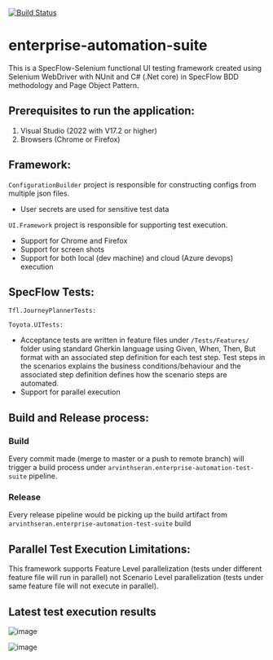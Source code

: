 [![Build Status](https://seraninfotech.visualstudio.com/BubbaSolution/_apis/build/status/arvinthseran.tfl-enterprise-automation-test-suite?branchName=journeyplanner_tests)](https://seraninfotech.visualstudio.com/BubbaSolution/_build/latest?definitionId=2&branchName=journeyplanner_tests)

# enterprise-automation-suite

This is a SpecFlow-Selenium functional UI testing framework created using Selenium WebDriver with NUnit and C# (.Net core) in SpecFlow BDD methodology and Page Object Pattern.

## Prerequisites to run the application:
1. Visual Studio (2022 with V17.2 or higher)
2. Browsers (Chrome or Firefox)

## Framework:

```ConfigurationBuilder``` project is responsible for constructing configs from multiple json files.
 - User secrets are used for sensitive test data

```UI.Framework``` project is responsible for supporting test execution.
 - Support for Chrome and Firefox
 - Support for screen shots 
 - Support for both local (dev machine) and cloud (Azure devops) execution
 
## SpecFlow Tests:
```Tfl.JourneyPlannerTests:``` 

```Toyota.UITests:``` 
 - Acceptance tests are written in feature files under ```/Tests/Features/``` folder using standard Gherkin language using Given, When, Then, But format with an associated step definition for each test step. Test steps in the scenarios explains the business conditions/behaviour and the associated step definition defines how the scenario steps are automated.
 - Support for parallel execution

## Build and Release process:

### Build 
Every commit made (merge to master or a push to remote branch) will trigger a build process under `arvinthseran.enterprise-automation-test-suite` pipeline.

### Release 
Every release pipeline would be picking up the build artifact from `arvinthseran.enterprise-automation-test-suite` build

## Parallel Test Execution Limitations:

This framework supports Feature Level parallelization (tests under different feature file will run in parallel) not Scenario Level parallelization (tests under same feature file will not execute in parallel).


## Latest test execution results
![image](https://user-images.githubusercontent.com/11176423/181396389-656cccfc-6735-4784-8a63-232092f3bcaa.png)

![image](https://user-images.githubusercontent.com/11176423/185605427-59ad71e2-6311-4712-9ba0-8b7804f53b3d.png)
